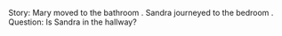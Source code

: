
Story: Mary moved to the bathroom . Sandra journeyed to the bedroom .
Question: Is Sandra in the hallway?
